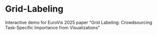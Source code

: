 # Grid-Labeling
Interactive demo for EuroVis 2025 paper "Grid Labeling: Crowdsourcing Task-Specific Importance from Visualizations"



